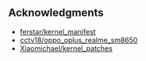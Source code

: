 ## Acknowledgments
- [ferstar/kernel_manifest](https://github.com/ferstar/kernel_manifest)
- [cctv18/oppo_oplus_realme_sm8650](https://github.com/cctv18/oppo_oplus_realme_sm8650)
- [Xiaomichael/kernel_patches](https://github.com/Xiaomichael/kernel_patches)
